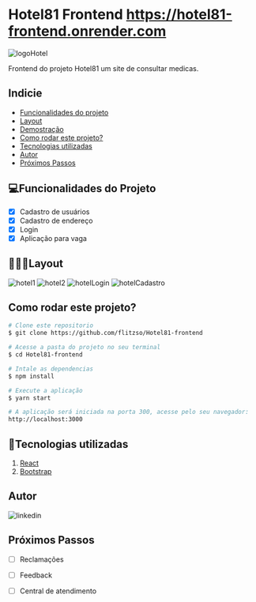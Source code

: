 # Hotel81 Frontend https://hotel81-frontend.onrender.com #
![logoHotel](https://github.com/flitzso/Hotel81-frontend/assets/106411702/e5715a2c-e693-43d6-b627-51b4afd4ad77)

Frontend do projeto Hotel81 um site de consultar medicas.

## Indicie 
- <a href="#funcionalidades">Funcionalidades do projeto</a>
- <a href="#layout">Layout</a>
- <a href="#demostracao">Demostração</a>
- <a href="#rodar">Como rodar este projeto?</a>
- <a href="#tecnologias-utilizadas">Tecnologias utilizadas</a>
- <a href="#autor">Autor</a>
- <a href="#passos">Próximos Passos</a>

## 💻Funcionalidades do Projeto 

- [x] Cadastro de usuários
- [x] Cadastro de endereço
- [x] Login
- [x] Aplicação para vaga

## 👨🏻‍💻Layout 
![hotel1](https://github.com/flitzso/Hotel81-frontend/assets/106411702/6ed2b75e-7ca6-4def-9567-916eb5f10511)
![hotel2](https://github.com/flitzso/Hotel81-frontend/assets/106411702/31ea3b86-a4f2-40a5-ac1a-069a15471ed8)
![hotelLogin](https://github.com/flitzso/Hotel81-frontend/assets/106411702/7dfa1673-7d2c-4c89-8a25-38a25f7d3d11)
![hotelCadastro](https://github.com/flitzso/Hotel81-frontend/assets/106411702/deb605c7-40a9-4454-b138-7c6ba4bd26f1)

## Como rodar este projeto? 

```bash
# Clone este repositorio
$ git clone https://github.com/flitzso/Hotel81-frontend

# Acesse a pasta do projeto no seu terminal
$ cd Hotel81-frontend

# Intale as dependencias 
$ npm install

# Execute a aplicação
$ yarn start

# A aplicação será iniciada na porta 300, acesse pelo seu navegador:
http://localhost:3000
```
## 🔧Tecnologias utilizadas
1. [React](https://react.dev/)
2. [Bootstrap](https://getbootstrap.com/)
## Autor
![linkedin](https://github.com/flitzso/MediMais-frontend/assets/106411702/8a8c24e2-b8d6-4347-8724-9b7b79d38c91)

## Próximos Passos 

- [ ] Reclamações
- [ ] Feedback 
- [ ] Central de atendimento

